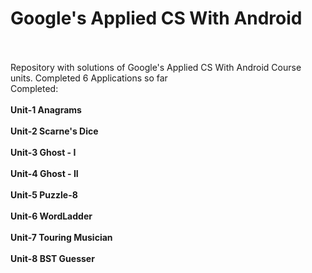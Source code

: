 # Google's Applied CS With Android
<br>
<br>
Repository with solutions of Google's Applied CS With Android Course units. Completed 6 Applications so far
<br>
Completed:
<br>
<br>
<b>Unit-1 Anagrams</b>
<br>
<br>
<b>Unit-2 Scarne's Dice</b>
<br>
<br>
<b>Unit-3 Ghost - I</b>
<br>
<br>
<b>Unit-4 Ghost - II</b>
<br>
<br>
<b>Unit-5 Puzzle-8</b>
<br>
<br>
<b>Unit-6 WordLadder</b>
<br>
<br>
<b>Unit-7 Touring Musician</b>
<br>
<br>
<b>Unit-8 BST Guesser</b>
<br>
<br>

